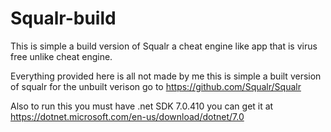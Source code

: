 # Squalr-build
This is simple a build version of Squalr a cheat engine like app that is virus free unlike cheat engine.


Everything provided here is all not made by me this is simple a built version of squalr for the unbuilt verison go to https://github.com/Squalr/Squalr

Also to run this you must have .net SDK 7.0.410 you can get it at https://dotnet.microsoft.com/en-us/download/dotnet/7.0

